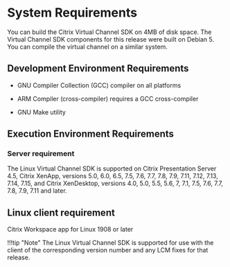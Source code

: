 # System Requirements

You can build the Citrix Virtual Channel SDK on 4MB of disk space. The Virtual Channel SDK components for this release were built on Debian 5. You can compile the virtual channel on a
similar system.

## Development Environment Requirements

-  GNU Compiler Collection (GCC) compiler
    on all platforms

-  ARM Compiler (cross-compiler) requires a GCC cross-compiler

-  GNU Make utility

## Execution Environment Requirements

### Server requirement

The Linux Virtual Channel SDK is supported on Citrix Presentation Server 4.5, Citrix XenApp, versions 5.0, 6.0, 6.5, 7.5, 7.6, 7.7, 7.8, 7.9, 7.11, 7.12, 7.13, 7.14, 7.15, and Citrix XenDesktop, versions 4.0, 5.0, 5.5, 5.6, 7, 7.1, 7.5, 7.6, 7.7, 7.8, 7.9, 7.11 and later.

## Linux client requirement

Citrix Workspace app for Linux 1908 or later

!!!tip "Note"
		The Linux Virtual Channel SDK is supported for use with the client of the corresponding version number and any LCM fixes for that release.
